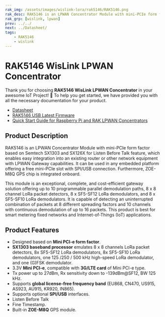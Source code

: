 ```yaml
---
rak_img: /assets/images/wislink-lora/rak5146/RAK5146.png
rak_desc: RAK5146 is an LPWAN Concentrator Module with mini-PCIe form factor based on Semtech SX1303 and SX126X for Listen Before Talk feature, which enables easy integration into an existing router or other network equipment with LPWAN Gateway capabilities.
rak_grp: [wislink, lpwan]
prev: ../../
next: ../Datasheet/
tags:
    - RAK5146
    - wislink
---
```


# RAK5146 WisLink LPWAN Concentrator
Thank you for choosing **RAK5146 WisLink LPWAN Concentrator** in your awesome IoT Project! 🎉 To help you get started, we have provided you with all the necessary documentation for your product.

* [Datasheet](../Datasheet/)
* [RAK5146 USB Latest Firmware](https://downloads.rakwireless.com/LoRa/RAK5146/Firmware/RAK5146_USB_Latest_Firmware.zip)
* [Quick Start Guide for Raspberry Pi and RAK LPWAN Concentrators](https://docs.rakwireless.com/Knowledge-Hub/Learn/Raspberry-Pi-and-RAK-LPWAN-Concentrators/)

## Product Description

RAK5146 is an LPWAN Concentrator Module with mini-PCIe form factor based on Semtech SX1303 and SX126X for Listen Before Talk feature, which enables easy integration into an existing router or other network equipment with LPWAN Gateway capabilities. It can be used in any embedded platform offering a free mini-PCIe slot with SPI/USB connection. Furthermore, ZOE- M8Q GPS chip is integrated onboard.

This module is an exceptional, complete, and cost-efficient gateway solution offering up to 10 programmable parallel demodulation paths, 8 x 8 channel LoRa packet detectors, 8 x SF5-SF12 LoRa demodulators, and 8 x SF5-SF10 LoRa demodulators. It is capable of detecting an uninterrupted combination of packets at 8 different spreading factors and 10 channels with continuous demodulation of up to 16 packets. This product is best for smart metering fixed networks and Internet-of-Things (IoT) applications.

## Product Features

- Designed based on **Mini PCI-e form factor**.
- **SX1303 baseband processor** emulates 8 x 8 channels LoRa packet detectors, 8x SF5-SF12 LoRa demodulators, 8x SF5-SF10 LoRa demodulators, one 125 /250 / 500 kHz high-speed LoRa demodulator, and one (G)FSK demodulator.
- 3.3V **Mini PCI-e**, compatible with **3G/LTE card** of Mini PCI-e type. 
- Tx power up to 27dBm, Rx sensitivity down to -139dBm@SF12, BW 125 kHz. 
- Supports **global license-free frequency band** (EU868, CN470, US915, AS923, AU915, KR920, IN865).
- Supports optional **SPI/USB** interfaces. 
- Listen Before Talk
- Fine Timestamp.
- Built-in **ZOE-M8Q** GPS module.


